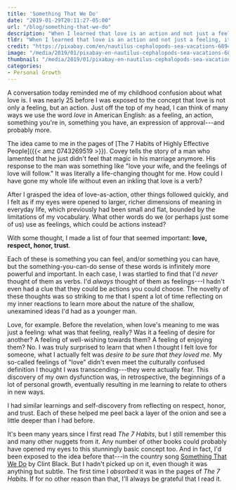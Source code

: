 ```yaml
---
title: 'Something That We Do'
date: "2019-01-29T20:11:27-05:00"
url: "/blog/something-that-we-do"
description: "When I learned that love is an action and not just a feeling, it made me think differently about trust, respect, and honor too."
tldr: "When I learned that love is an action and not just a feeling, it made me think differently about trust, respect, and honor too. Reflecting on each of these led me to understand myself more deeply and helped me begin to build the capacity to form more healthy relationships."
credit: "https://pixabay.com/en/nautilus-cephalopods-sea-vacations-68941/"
image: "/media/2019/01/pixabay-en-nautilus-cephalopods-sea-vacations-68941.jpg"
thumbnail: "/media/2019/01/pixabay-en-nautilus-cephalopods-sea-vacations-68941.tn-500x500.jpg"
categories:
- Personal Growth
---
```

A conversation today reminded me of my childhood confusion about what love is.
I was nearly 25 before I was exposed to the concept that love is not only a feeling, but an action.
Just off the top of my head, I can think of many ways we use the word *love* in American English: as a feeling, an action, something you're in, something you have, an expression of approval---and probably more.
<!--more-->

The idea came to me in the pages of [The 7 Habits of Highly Effective People]({{< amz 0743269519 >}}).
Covey tells the story of a man who lamented that he just didn't feel that magic in his marriage anymore.
His response to the man was something like "love your wife, and the feelings of love will follow."
It was literally a life-changing thought for me.
How could I have gone my whole life without even an inkling that love is a verb?

After I grasped the idea of love-as-action, other things followed quickly, and I felt as if my eyes were opened to larger, richer dimensions of meaning in everyday life, which previously had been small and flat, bounded by the limitations of my vocabulary.
What other words do we (or perhaps just some of us) use as feelings, which could be actions instead?

With some thought, I made a list of four that seemed important: **love, respect, honor, trust**.

Each of these is something you can feel, and/or something you can have, but the something-you-can-do sense of these words is infinitely more powerful and important.
In each case, I was startled to find that I'd *never* thought of them as verbs.
I'd *always* thought of them as feelings---I hadn't even had a clue that they could be actions you could choose.
The novelty of these thoughts was so striking to me that I spent a lot of time reflecting on my inner reactions to learn more about the nature of the shallow, unexamined ideas I'd had as a younger man.

Love, for example.
Before the revelation, when love's meaning to me was just a feeling: what was that feeling, really?
Was it a feeling of desire for another?
A feeling of well-wishing towards them?
A feeling of enjoying them?
No.
I was truly surprised to learn that when I thought I felt love for someone, what I actually felt was *desire to be sure that they loved me*.
My so-called feelings of "love" didn't even meet the culturally confused definition I thought I was transcending---they were actually fear.
This discovery of my own dysfunction was, in retrospective, the beginnings of a lot of personal growth, eventually resulting in me learning to relate to others in new ways.

I had similar learnings and self-discovery from reflecting on respect, honor, and trust.
Each of these helped me peel back a layer of the onion and see a little deeper than I had before.

It's been many years since I first read *The 7 Habits*, but I still remember this and many other nuggets from it.
Any number of other books could probably have opened my eyes to this stunningly basic concept too.
And in fact, I'd been exposed to the idea before that---in the country song [Something That We Do](https://en.wikipedia.org/wiki/Something_That_We_Do) by Clint Black.
But I hadn't picked up on it, even though it was anything but subtle.
The first time I *absorbed* it was in the pages of *The 7 Habits*.
If for no other reason than that, I'll always be grateful that I read it.
